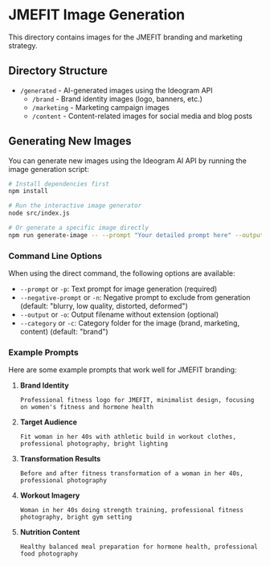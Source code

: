 # JMEFIT Image Generation

This directory contains images for the JMEFIT branding and marketing strategy.

## Directory Structure

- `/generated` - AI-generated images using the Ideogram API
  - `/brand` - Brand identity images (logo, banners, etc.)
  - `/marketing` - Marketing campaign images
  - `/content` - Content-related images for social media and blog posts

## Generating New Images

You can generate new images using the Ideogram AI API by running the image generation script:

```bash
# Install dependencies first
npm install

# Run the interactive image generator
node src/index.js

# Or generate a specific image directly
npm run generate-image -- --prompt "Your detailed prompt here" --output "filename" --category "brand"
```

### Command Line Options

When using the direct command, the following options are available:

- `--prompt` or `-p`: Text prompt for image generation (required)
- `--negative-prompt` or `-n`: Negative prompt to exclude from generation (default: "blurry, low quality, distorted, deformed")
- `--output` or `-o`: Output filename without extension (optional)
- `--category` or `-c`: Category folder for the image (brand, marketing, content) (default: "brand")

### Example Prompts

Here are some example prompts that work well for JMEFIT branding:

1. **Brand Identity**
   ```
   Professional fitness logo for JMEFIT, minimalist design, focusing on women's fitness and hormone health
   ```

2. **Target Audience**
   ```
   Fit woman in her 40s with athletic build in workout clothes, professional photography, bright lighting
   ```

3. **Transformation Results**
   ```
   Before and after fitness transformation of a woman in her 40s, professional photography
   ```

4. **Workout Imagery**
   ```
   Woman in her 40s doing strength training, professional fitness photography, bright gym setting
   ```

5. **Nutrition Content**
   ```
   Healthy balanced meal preparation for hormone health, professional food photography
   ```
